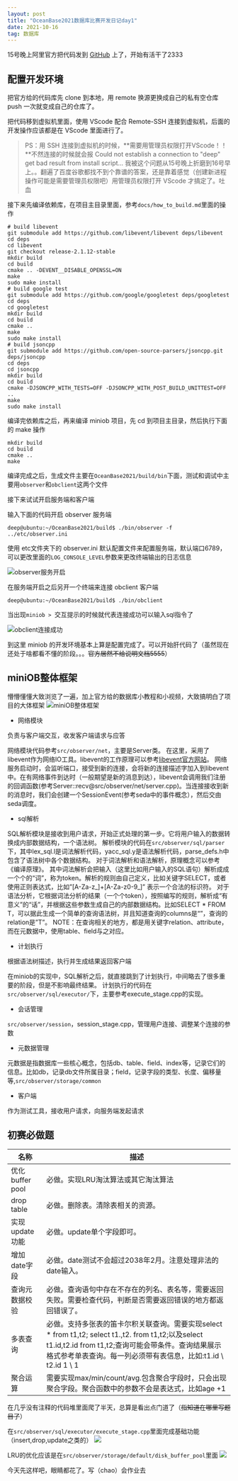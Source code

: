 ```yaml
---
layout: post
title: "OceanBase2021数据库比赛开发日记day1"
date: 2021-10-16 
tag: 数据库
---   
```


15号晚上阿里官方把代码发到 [GitHub](https://github.com/oceanbase/miniob) 上了，开始有活干了2333

## 配置开发环境

把官方给的代码库先 clone 到本地，用 remote 换源更换成自己的私有空仓库 push 一次就变成自己的仓库了。

把代码移到虚拟机里面，使用 VScode 配合 Remote-SSH 连接到虚拟机，后面的开发操作应该都是在 VScode 里面进行了。

> PS：用 SSH 连接到虚拟机的时候，**需要用管理员权限打开VScode！！**不然连接的时候就会报 Could not establish a connection to "deep" get bad result from install script... 我被这个问题从15号晚上折磨到16号早上。。翻遍了百度谷歌都找不到个靠谱的答案，还是靠着感觉（创建新进程操作可能是需要管理员权限吧）用管理员权限打开 VScode 才搞定了。吐血

接下来先编译依赖库，在项目主目录里面，参考`docs/how_to_build.md`里面的操作
```
# build libevent
git submodule add https://github.com/libevent/libevent deps/libevent
cd deps
cd libevent
git checkout release-2.1.12-stable
mkdir build
cd build
cmake .. -DEVENT__DISABLE_OPENSSL=ON
make
sudo make install
# build google test
git submodule add https://github.com/google/googletest deps/googletest
cd deps
cd googletest
mkdir build
cd build
cmake ..
make
sudo make install
# build jsoncpp
git submodule add https://github.com/open-source-parsers/jsoncpp.git deps/jsoncpp
cd deps
cd jsoncpp
mkdir build
cd build
cmake -DJSONCPP_WITH_TESTS=OFF -DJSONCPP_WITH_POST_BUILD_UNITTEST=OFF ..
make
sudo make install
```
编译完依赖库之后，再来编译 miniob 项目，先 cd 到项目主目录，然后执行下面的 make 操作

```
mkdir build
cd build
cmake ..
make
```

编译完成之后，生成文件主要在`OceanBase2021/build/bin`下面，测试和调试中主要用`observer`和`obclient`这两个文件

接下来试试开启服务端和客户端

输入下面的代码开启 observer 服务端
```
deep@ubuntu:~/OceanBase2021/build$ ./bin/observer -f ../etc/observer.ini 
```
使用 etc文件夹下的 observer.ini 默认配置文件来配置服务端，默认端口6789，可以更改里面的`LOG_CONSOLE_LEVEL`参数来更改终端输出的日志信息

![observer服务开启](https://pic4.zhimg.com/80/v2-be84edd48b2ddac2c8e678c348247fac.png)

在服务端开启之后另开一个终端来连接 obclient 客户端
```
deep@ubuntu:~/OceanBase2021/build$ ./bin/obclient
```
当出现`miniob > `交互提示的时候就代表连接成功可以输入sql指令了

![obclient连接成功](https://pic4.zhimg.com/80/v2-833c4c91c23dbe99a2ae6eb6cafb40c5.png)

到这里 miniob 的开发环境基本上算是配置完成了。可以开始肝代码了（虽然现在还处于啥都看不懂的阶段。。。~~官方居然不给说明文档5555~~）


## miniOB整体框架

懵懵懂懂大致浏览了一遍，加上官方给的数据库小教程和小视频，大致搞明白了项目的大体框架
![miniOB整体框架](https://pic4.zhimg.com/80/v2-b58d7046f88b2e39df5d3da4cc4520c6.png)

* 网络模块

负责与客户端交互，收发客户端请求与应答

网络模块代码参考`src/observer/net`，主要是Server类。 在这里，采用了libevent作为网络IO工具。libevent的工作原理可以参考[libevent官方网站](https://libevent.org/)。 网络服务启动时，会监听端口，接受到新的连接，会将新的连接描述字加入到libevent中。在有网络事件到达时（一般期望是新的消息到达），libevent会调用我们注册的回调函数(参考Server::recv@src/observer/net/server.cpp)。当连接接收到新的消息时，我们会创建一个SessionEvent(参考seda中的事件概念），然后交由seda调度。

* sql解析

SQL解析模块是接收到用户请求，开始正式处理的第一步。它将用户输入的数据转换成内部数据结构，一个语法树。 解析模块的代码在`src/observer/sql/parser`下，其中lex_sql.l是词法解析代码，yacc_sql.y是语法解析代码，parse_defs.h中包含了语法树中各个数据结构。 对于词法解析和语法解析，原理概念可以参考《编译原理》。 其中词法解析会把输入（这里比如用户输入的SQL语句）解析成成一个个的“词”，称为token。解析的规则由自己定义，比如关键字SELECT，或者使用正则表达式，比如”[A-Za-z_]+[A-Za-z0-9_]” 表示一个合法的标识符。 对于语法分析，它根据词法分析的结果（一个个token），按照编写的规则，解析成“有意义”的“话”，并根据这些参数生成自己的内部数据结构。比如SELECT * FROM T，可以据此生成一个简单的查询语法树，并且知道查询的columns是“”，查询的relation是”T”。 NOTE：在查询相关的地方，都是用关键字relation、attribute，而在元数据中，使用table、field与之对应。

* 计划执行

根据语法树描述，执行并生成结果返回客户端

在miniob的实现中，SQL解析之后，就直接跳到了计划执行，中间略去了很多重要的阶段，但是不影响最终结果。 计划执行的代码在`src/observer/sql/executor/`下，主要参考execute_stage.cpp的实现。

* 会话管理

`src/observer/session`，session_stage.cpp，管理用户连接、调整某个连接的参数
* 元数据管理

元数据是指数据库一些核心概念，包括db、table、field、index等，记录它们的信息。比如db，记录db文件所属目录；field，记录字段的类型、长度、偏移量等,`src/observer/storage/common`

* 客户端

作为测试工具，接收用户请求，向服务端发起请求

## 初赛必做题

|名称 | 描述 | 
| ---- | ---- |
| 优化 buffer pool|	必做。实现LRU淘汰算法或其它淘汰算法|   
| drop table  |	必做。删除表。清除表相关的资源。	|
|实现update功能  |	必做。update单个字段即可。|
|增加date字段	|必做。date测试不会超过2038年2月。注意处理非法的date输入。|	
|查询元数据校验|	必做。查询语句中存在不存在的列名、表名等，需要返回失败。需要检查代码，判断是否需要返回错误的地方都返回错误了。|	
|多表查询	|必做。支持多张表的笛卡尔积关联查询。需要实现select * from t1,t2; select t1.,t2. from t1,t2;以及select t1.id,t2.id from t1,t2;查询可能会带条件。查询结果展示格式参考单表查询。每一列必须带有表信息，比如:t1.id \ t2.id 1 \ 1	|
|聚合运算|	需要实现max/min/count/avg.包含聚合字段时，只会出现聚合字段。聚合函数中的参数不会是表达式，比如age +1|

在几乎没有注释的代码堆里面爬了半天，总算是看出点门道了（~~指知道在哪里写题目了~~）

在`src/observer/sql/executor/execute_stage.cpp`里面完成基础功能（insert,drop,update之类的）
![](https://pic4.zhimg.com/80/v2-c2acefeb29c6c594694dd36daf8ee64d.png)

LRU的优化应该是在`src/observer/storage/default/disk_buffer_pool`里面
![](https://pic4.zhimg.com/80/v2-85b05d390ccff06b8bfd1aab4455d59e.png)

今天先这样吧，眼睛都花了。写（chao）会作业去